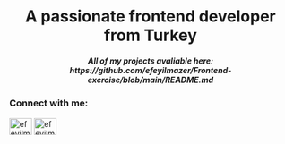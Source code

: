 <h1 align="center">A passionate frontend developer from Turkey</h1>


<h5 align="center">All of my projects avaliable here: https://github.com/efeyilmazer/Frontend-exercise/blob/main/README.md</h5>

<h3 align="left">Connect with me:</h3>
<p align="left">
<a href="https://www.linkedin.com/in/efe-yılmazer-19b822228/" target="blank"><img align="center" src="https://raw.githubusercontent.com/rahuldkjain/github-profile-readme-generator/master/src/images/icons/Social/linked-in-alt.svg" alt="efeyilmazer" height="30" width="40" /></a>
<a href="https://instagram.com/efeyilmazer.1" target="blank"><img align="center" src="https://raw.githubusercontent.com/rahuldkjain/github-profile-readme-generator/master/src/images/icons/Social/instagram.svg" alt="efeyilmazer" height="30" width="40" /></a>
</p>
